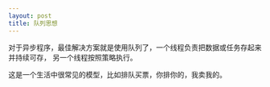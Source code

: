 ```yaml
---
layout: post
title: 队列思想
---
```


对于异步程序，最佳解决方案就是使用队列了，一个线程负责把数据或任务存起来并持续可存，
另一个线程按照策略执行。

这是一个生活中很常见的模型，比如排队买票，你排你的，我卖我的。
